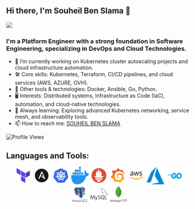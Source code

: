 ## Hi there, I'm Souheil Ben Slama 👋
<a href=""><img src="https://readme-typing-svg.herokuapp.com?lines=Platform+Engineer;DevOps+%26+Cloud+Technologies+Specialist;Always%20Learning&center=false&width=500&height=50"></a>  

### I'm a Platform Engineer with a strong foundation in Software Engineering, specializing in DevOps and Cloud Technologies.


- 🔭 I’m currently working on Kubernetes cluster autoscaling projects and cloud infrastructure automation.
- 🛠️ Core skills: Kubernetes, Terraform, CI/CD pipelines, and cloud services (AWS, AZURE, OVH).
- 🧰 Other tools & technologies: Docker, Ansible, Go, Python.
- 🖥️ Interests: Distributed systems, Infrastructure as Code (IaC), automation, and cloud-native technologies.
- 🌱 Always learning: Exploring advanced Kubernetes networking, service mesh, and observability tools.
- 📫 How to reach me:  <a align="center" href="https://www.linkedin.com/in/souheil-benslama-70732a1a5/"> SOUHEIL BEN SLAMA </a>

![Profile Views](https://komarev.com/ghpvc/?username=souheilbenslama&color=green)

## Languages and Tools:

<p align="center">
<img src="icons/terraform.png" alt="Terraform" height="40" style="vertical-align:top; margin:4px">
<img src="https://raw.githubusercontent.com/github/explore/01ea2a586e5da744792d0ccfce2f68b861f29301/topics/ansible/ansible.png" alt="Ansible" height="40" style="vertical-align:top; margin:4px">
<img src="https://raw.githubusercontent.com/github/explore/01ea2a586e5da744792d0ccfce2f68b861f29301/topics/kubernetes/kubernetes.png" alt="Kubernetes" height="40" style="vertical-align:top; margin:4px">
<img src="icons/docker.svg" alt="docker" width="48" height="48" />
<img src="icons/prometheus.png" alt="Prometheus" height="40" style="vertical-align:top; margin:4px">
<img src="icons/grafana.png" alt="Grafana" height="40" style="vertical-align:top; margin:4px">

<img src="https://raw.githubusercontent.com/github/explore/01ea2a586e5da744792d0ccfce2f68b861f29301/topics/aws/aws.png" alt="AWS" height="40" style="vertical-align:top; margin:4px">
<img src="icons/azure.svg" alt="azure" width="48" height="48" />
<img src="icons/go.png" alt="go" width="48" height="48" />
<img src="icons/postgresql.png" alt="postgresqlpng" width="48" height="48" />
<img src="icons/mysql.svg" alt="mysql" width="48" height="48" />
<img src="icons/mongodb-original-wordmark.svg" alt="mongodb" width="48" height="48" />

</p>


<br />

